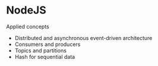 # NodeJS

Applied concepts
- Distributed and asynchronous event-driven architecture
- Consumers and producers
- Topics and partitions
- Hash for sequential data